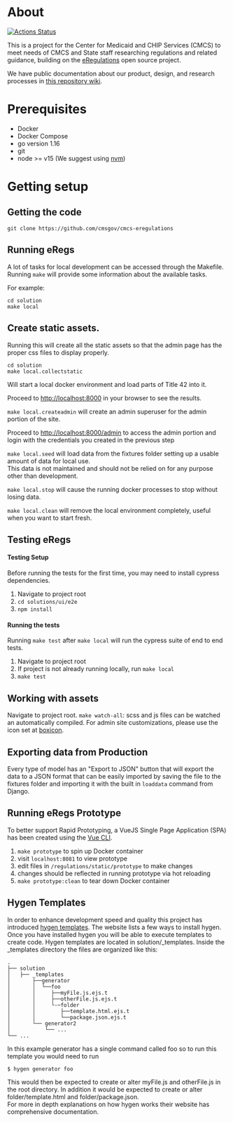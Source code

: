# About

[![Actions Status](https://github.com/CMSgov/cmcs-eregulations/workflows/eCFR%20Parser%20Checks/badge.svg)](https://github.com/CMSgov/cmcs-eregulations/actions)

This is a project for the Center for Medicaid and CHIP Services (CMCS) to meet needs of CMCS and State staff researching regulations and related guidance, building on the [eRegulations](https://eregs.github.io/) open source project.

We have public documentation about our product, design, and research processes in [this repository wiki](https://github.com/CMSgov/cmcs-eregulations/wiki).

# Prerequisites

- Docker
- Docker Compose
- go version 1.16
- git
- node >= v15 (We suggest using [nvm](https://github.com/nvm-sh/nvm))

# Getting setup

## Getting the code ##

```
git clone https://github.com/cmsgov/cmcs-eregulations
```

## Running eRegs ##

A lot of tasks for local development can be accessed through the Makefile.
Running `make` will provide some information about the available tasks.

For example:

```
cd solution
make local
```

## Create static assets.
Running this will create all the static assets so that the admin page
has the proper css files to display properly. 

```
cd solution
make local.collectstatic
```
Will start a local docker environment and load parts of Title 42 into it.

Proceed to <http://localhost:8000> in your browser to see the results.

`make local.createadmin` will create an admin superuser for the admin portion of the site.

Proceed to <http://localhost:8000/admin> to access the admin portion and login with the credentials you created in the previous step

`make local.seed` will load data from the fixtures folder setting up a usable amount of data for local use.  
This data is not maintained and should not be relied on for any purpose other than development.

`make local.stop` will cause the running docker processes to stop without losing data.

`make local.clean` will remove the local environment completely, useful when you want to start fresh.

## Testing eRegs ##

#### Testing Setup ####

Before running the tests for the first time, you may need to install cypress dependencies.

1. Navigate to project root
1. `cd solutions/ui/e2e`
2. `npm install`

#### Running the tests ####

Running `make test` after `make local` will run the cypress suite of end to end tests.

1. Navigate to project root
2. If project is not already running locally, run `make local`
3. `make test`

## Working with assets ##
Navigate to project root.
`make watch-all`: scss and js files can be watched an automatically compiled.
For admin site customizations, please use the icon set at [boxicon](https://boxicons.com).

## Exporting data from Production ##

Every type of model has an "Export to JSON" button that will export the data to a JSON format that can be easily imported
by saving the file to the fixtures folder and importing it with the built in `loaddata` command from Django.

## Running eRegs Prototype ##

To better support Rapid Prototyping, a VueJS Single Page Application (SPA) has been created using the [Vue CLI](https://cli.vuejs.org/).

1. `make prototype` to spin up Docker container
2. visit `localhost:8081` to view prototype
3. edit files in `/regulations/static/prototype` to make changes
4. changes should be reflected in running prototype via hot reloading
5. `make prototype:clean` to tear down Docker container

## Hygen Templates ##

In order to enhance development speed and quality this project has introduced [hygen templates](http://www.hygen.io/).
The website lists a few ways to install hygen.  Once you have installed hygen you will be able to execute templates to create code.
Hygen templates are located in solution/_templates.  Inside the _templates directory the files are organized like this:

    .
    ├── solution               
    │   ├── _templates          
    │       ├──generator
    │       │  └──foo
    │       │     ├──myFile.js.ejs.t
    │       │     ├──otherFile.js.ejs.t
    │       │     └-─folder
    │       │        ├──template.html.ejs.t
    │       │        └──package.json.ejs.t        
    │       └── generator2                
    │           └── ...
    └── ...

In this example generator has a single command called foo so to run this template you would need to run
```bash
$ hygen generator foo
```
This would then be expected to create or alter myFile.js and otherFile.js in the root directory.  In addition it
would be expected to create or alter folder/template.html and folder/package.json.  
For more in depth explanations on how hygen works their website has comprehensive documentation.
